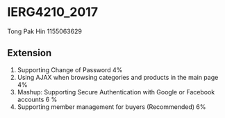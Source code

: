 # IERG4210_2017
Tong Pak Hin 1155063629

## Extension
1. Supporting Change of Password 4%
2. Using AJAX when browsing categories and products in the main page 4%
3. Mashup: Supporting Secure Authentication with Google or Facebook accounts 6 %
4. Supporting member management for buyers (Recommended)  6%
